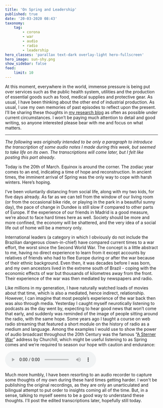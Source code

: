 ```yaml
---
title: 'On Spring and Leadership'
published: true
date: '20-03-2020 08:43'
taxonomy:
    tag:
        - corona
        - war
        - audio
        - radio
        - leadership
hero_classes: 'parallax text-dark overlay-light hero-fullscreen'
hero_image: sun-shy.png
show_sidebar: false
feed:
    limit: 10
---
```


At this moment, everywhere in the world, immense pressure is being put over services such as the public health system, utilities and the production of essential goods such as food, medical supplies and protective gear. As usual, I have been thinking about the other end of industrial production. As usual, I use my own memories of past episodes to reflect upon the present. I’ll be sharing these thoughts in [my research blog](https://is.efeefe.me/opendott) as often as possible under current circumstances. I won’t be paying much attention to detail and good writing, so anyone interested please bear with me and focus on what matters.

---

*The following was originally intended to be only a paragraph to introduce the transcription of some audio notes I made during this week, but seemed to take life on its own. The transcriptions will come later, but I felt like posting this part already*.

Today is the 20th of March. Equinox is around the corner. The zodiac year comes to an end, indicating a time of hope and reconstruction. In ancient times, the imminent arrival of Spring was the only way to cope with harsh winters. Here’s hoping.

I’ve been voluntarily distancing from social life, along with my two kids, for five days already. As far as we can tell from the window of our living room (or from the occasional bike ride, or playing in the park in a beautiful sunny day), the pace of change in Dundee is still slow if compared to other parts of Europe. If the experience of our friends in Madrid is a good measure, we’re about to face hard times here as well. Society should be more and more confined, the economy will be shattered, and the very idea of a social life out of home will be a memory only.

International leaders (a category in which I obviously do not include the Brazilian dangerous clown-in-chief) have compared current times to a war effort, the worst since the Second World War. The concept is a little abstract to me, having no direct experience to learn from it except accounts by relatives of friends who had to flee Europe during or after the war because of their ethnic background. Even then, it was decades before I was born, and my own ancestors lived in the extreme south of Brazil - coping with the economic effects of war but thousands of kilometres away from the front. Their experience of the war was then mediated by newspapers and radio.

Like millions in my generation, I have naturally watched loads of movies about that time, which is also a mediated, hence indirect, relationship. However, I can imagine that most people’s experience of the war back then was also through media. Yesterday I caught myself neurotically listening to podcasts as the day went by, expecting to hear good news that won’t come that early, and suddenly was reminded of the image of people sitting around the radio, with the same hope. Some years ago I taught a course on web radio streaming that featured a short module on the history of radio as a medium and language. Among the examples I would use to show the power of audio broadcast throughout the 20th Century was the famous “[A Sterner War](https://archive.org/details/Winston_Churchill/WU400330_WINSTONCHURCHILL_0019_A_STERNER_WAR.mp3)” address by Churchill, which might be useful listening to as Spring comes and we’re required to season our hope with caution and endurance:

![A Sterner War - Winston Churchill](https://ia800205.us.archive.org/19/items/Winston_Churchill/WU400330_WINSTONCHURCHILL_0019_A_STERNER_WAR.mp3)

Much more humbly, I have been resorting to an audio recorder to capture some thoughts of my own during these hard times getting harder. I won't be publishing the original recordings, as they are only an unarticulated and bilingual attempt to put order to insights coming all of the time. But, in a sense, talking to myself seems to be a good way to understand these thoughts. I'll post the edited transcriptions later, hopefully still today.